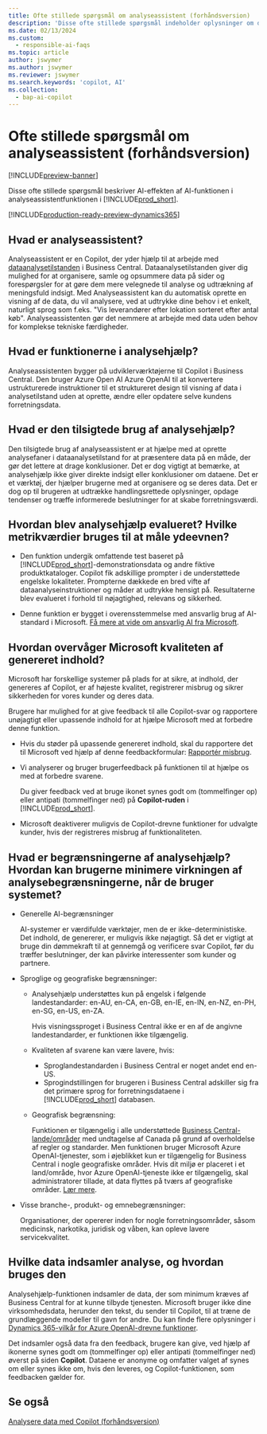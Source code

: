 ```yaml
---
title: Ofte stillede spørgsmål om analyseassistent (forhåndsversion)
description: 'Disse ofte stillede spørgsmål indeholder oplysninger om den AI-teknologi, der bruges til at analysere data på sider i Business Central. De indeholder vigtige overvejelser og detaljer om, hvordan AI bruges, hvordan det blev testet og evalueret, og eventuelle specifikke begrænsninger.'
ms.date: 02/13/2024
ms.custom:
  - responsible-ai-faqs
ms.topic: article
author: jswymer
ms.author: jswymer
ms.reviewer: jswymer
ms.search.keywords: 'copilot, AI'
ms.collection:
  - bap-ai-copilot
---
```


# Ofte stillede spørgsmål om analyseassistent (forhåndsversion)

[!INCLUDE[preview-banner](includes/preview-banner.md)]

Disse ofte stillede spørgsmål beskriver AI-effekten af AI-funktionen i analyseassistentfunktionen i [!INCLUDE[prod_short](includes/prod_short.md)].

[!INCLUDE[production-ready-preview-dynamics365](includes/production-ready-preview-dynamics365.md)]

## Hvad er analyseassistent?

Analyseassistent er en Copilot, der yder hjælp til at arbejde med [dataanalysetilstanden](analysis-mode.md) i Business Central. Dataanalysetilstanden giver dig mulighed for at organisere, samle og opsummere data på sider og forespørgsler for at gøre dem mere velegnede til analyse og udtrækning af meningsfuld indsigt. Med Analyseassistent kan du automatisk oprette en visning af de data, du vil analysere, ved at udtrykke dine behov i et enkelt, naturligt sprog som f.eks. "Vis leverandører efter lokation sorteret efter antal køb". Analyseassistenten gør det nemmere at arbejde med data uden behov for komplekse tekniske færdigheder.

## Hvad er funktionerne i analysehjælp?

Analyseassistenten bygger på udviklerværktøjerne til Copilot i Business Central. Den bruger Azure Open AI Azure OpenAI til at konvertere ustrukturerede instruktioner til et struktureret design til visning af data i analysetilstand uden at oprette, ændre eller opdatere selve kundens forretningsdata.

## Hvad er den tilsigtede brug af analysehjælp?

Den tilsigtede brug af analyseassistent er at hjælpe med at oprette analysefaner i dataanalysetilstand for at præsentere data på en måde, der gør det lettere at drage konklusioner. Det er dog vigtigt at bemærke, at analysehjælp ikke giver direkte indsigt eller konklusioner om dataene. Det er et værktøj, der hjælper brugerne med at organisere og se deres data. Det er dog op til brugeren at udtrække handlingsrettede oplysninger, opdage tendenser og træffe informerede beslutninger for at skabe forretningsværdi.

## Hvordan blev analysehjælp evalueret? Hvilke metrikværdier bruges til at måle ydeevnen?

- Den funktion undergik omfattende test baseret på [!INCLUDE[prod_short](includes/prod_short.md)]-demonstrationsdata og andre fiktive produktkataloger. Copilot fik adskillige prompter i de understøttede engelske lokaliteter. Prompterne dækkede en bred vifte af dataanalyseinstruktioner og måder at udtrykke hensigt på. Resultaterne blev evalueret i forhold til nøjagtighed, relevans og sikkerhed.

- Denne funktion er bygget i overensstemmelse med ansvarlig brug af AI-standard i Microsoft. [Få mere at vide om ansvarlig AI fra Microsoft](https://aka.ms/RAI).

## Hvordan overvåger Microsoft kvaliteten af genereret indhold?

Microsoft har forskellige systemer på plads for at sikre, at indhold, der genereres af Copilot, er af højeste kvalitet, registrerer misbrug og sikrer sikkerheden for vores kunder og deres data.

Brugere har mulighed for at give feedback til alle Copilot-svar og rapportere unøjagtigt eller upassende indhold for at hjælpe Microsoft med at forbedre denne funktion.

- Hvis du støder på upassende genereret indhold, skal du rapportere det til Microsoft ved hjælp af denne feedbackformular: [Rapportér misbrug](https://go.microsoft.com/fwlink/?linkid=2249810).

- Vi analyserer og bruger brugerfeedback på funktionen til at hjælpe os med at forbedre svarene.

  Du giver feedback ved at bruge ikonet synes godt om (tommelfinger op) eller antipati (tommelfinger ned) på **Copilot-ruden** i [!INCLUDE[prod_short](includes/prod_short.md)].

- Microsoft deaktiverer muligvis de Copilot-drevne funktioner for udvalgte kunder, hvis der registreres misbrug af funktionaliteten.

## Hvad er begrænsningerne af analysehjælp? Hvordan kan brugerne minimere virkningen af analysebegrænsningerne, når de bruger systemet?

- Generelle AI-begrænsninger

  AI-systemer er værdifulde værktøjer, men de er ikke-deterministiske. Det indhold, de genererer, er muligvis ikke nøjagtigt. Så det er vigtigt at bruge din dømmekraft til at gennemgå og verificere svar Copilot, før du træffer beslutninger, der kan påvirke interessenter som kunder og partnere.

- Sproglige og geografiske begrænsninger:

  - Analysehjælp understøttes kun på engelsk i følgende landestandarder: en-AU, en-CA, en-GB, en-IE, en-IN, en-NZ, en-PH, en-SG, en-US, en-ZA.

    Hvis visningssproget i Business Central ikke er en af de angivne landestandarder, er funktionen ikke tilgængelig.

  - Kvaliteten af svarene kan være lavere, hvis:
    - Sproglandestandarden i Business Central er noget andet end en-US.
    - Sprogindstillingen for brugeren i Business Central adskiller sig fra det primære sprog for forretningsdataene i [!INCLUDE[prod_short](includes/prod_short.md)] databasen.
  
  - Geografisk begrænsning:
  
    Funktionen er tilgængelig i alle understøttede [Business Central-lande/områder](/dynamics365/business-central/dev-itpro/compliance/apptest-countries-and-translations) med undtagelse af Canada på grund af overholdelse af regler og standarder. Men funktionen bruger Microsoft Azure OpenAI-tjenester, som i øjeblikket kun er tilgængelig for Business Central i nogle geografiske områder. Hvis dit miljø er placeret i et land/område, hvor Azure OpenAI-tjeneste ikke er tilgængelig, skal administratorer tillade, at data flyttes på tværs af geografiske områder. [Lær mere](/dynamics365/business-central/ai-copilot-data-movement).

- Visse branche-, produkt- og emnebegrænsninger:

  Organisationer, der opererer inden for nogle forretningsområder, såsom medicinsk, narkotika, juridisk og våben, kan opleve lavere servicekvalitet.

## Hvilke data indsamler analyse, og hvordan bruges den

Analysehjælp-funktionen indsamler de data, der som minimum kræves af Business Central for at kunne tilbyde tjenesten. Microsoft bruger ikke dine virksomhedsdata, herunder den tekst, du sender til Copilot, til at træne de grundlæggende modeller til gavn for andre. Du kan finde flere oplysninger i [Dynamics 365-vilkår for Azure OpenAI-drevne funktioner](https://go.microsoft.com/fwlink/?linkid=2236010).

Det indsamler også data fra den feedback, brugere kan give, ved hjælp af ikonerne synes godt om (tommelfinger op) eller antipati (tommelfinger ned) øverst på siden **Copilot**. Dataene er anonyme og omfatter valget af synes om eller synes ikke om, hvis den leveres, og Copilot-funktionen, som feedbacken gælder for.

## Se også

[Analysere data med Copilot (forhåndsversion)](analysis-assist.md)
